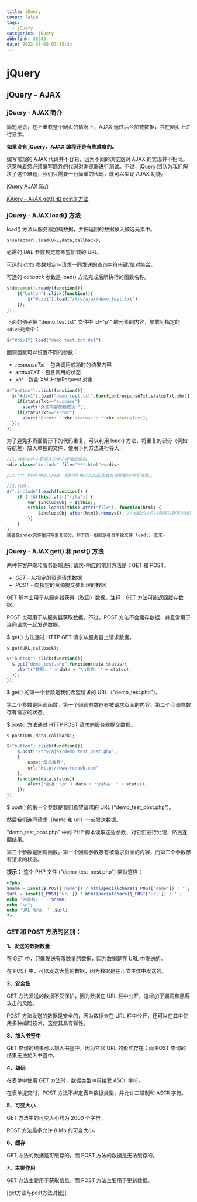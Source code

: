 ```yaml
---
title: jQuery
cover: false
tags:
  - jQuery
categories: jQuery
abbrlink: 38683
date: 2022-08-08 07:15:24
---
```


# jQuery

## jQuery - AJAX

### jQuery - AJAX 简介

简短地说，在不重载整个网页的情况下，AJAX 通过后台加载数据，并在网页上进行显示。

 **如果没有 jQuery，AJAX 编程还是有些难度的。**

编写常规的 AJAX 代码并不容易，因为不同的浏览器对 AJAX 的实现并不相同。这意味着您必须编写额外的代码对浏览器进行测试。不过，jQuery 团队为我们解决了这个难题，我们只需要一行简单的代码，就可以实现 AJAX 功能。

 [jQuery AJAX 简介](https://www.runoob.com/jquery/jquery-ajax-intro.html)

[jQuery – AJAX get() 和 post() 方法](https://www.runoob.com/jquery/jquery-ajax-get-post.html) 

### jQuery - AJAX load() 方法

load() 方法从服务器加载数据，并把返回的数据放入被选元素中。

`$(selector).load(URL,data,callback);`

必需的 *URL* 参数规定您希望加载的 URL。

可选的 *data* 参数规定与请求一同发送的查询字符串键/值对集合。

可选的 *callback* 参数是 load() 方法完成后所执行的函数名称。

```javascript
$(document).ready(function(){
	$("button").click(function(){
		$("#div1").load("/try/ajax/demo_test.txt");
	});
});
```

下面的例子把 "demo_test.txt" 文件中 id="p1" 的元素的内容，加载到指定的` <div> `元素中：

```javascript
$("#div1").load("demo_test.txt #p1");
```

回调函数可以设置不同的参数：

- *responseTxt* - 包含调用成功时的结果内容
- *statusTXT* - 包含调用的状态
- *xhr* - 包含 XMLHttpRequest 对象

```javascript
$("button").click(function(){
  $("#div1").load("demo_test.txt",function(responseTxt,statusTxt,xhr){
    if(statusTxt=="success")
      alert("外部内容加载成功!");
    if(statusTxt=="error")
      alert("Error: "+xhr.status+": "+xhr.statusText);
  });
});
```

为了避免多页面情形下的代码重复，可以利用 load() 方法，将重复的部分（例如导航栏）放入单独的文件，使用下列方法进行导入：

```javascript
//1.当前文件中要插入的地方使用此结构：
<div class="include" file="***.html"></div>

//2.***.html中放入内容，用html格式仅仅因为会有编辑器的书写辅助。。

//3.代码：
$(".include").each(function() {
    if (!!$(this).attr("file")) {
        var $includeObj = $(this);
        $(this).load($(this).attr("file"), function(html) {
            $includeObj.after(html).remove(); //加载的文件内容写入到当前标签后面并移除当前标签
        })
    }
});
或者在index文件里只写重复部分，剩下的一股脑放各自单独文件 load() 进来~
```

### jQuery - AJAX get() 和 post() 方法

两种在客户端和服务器端进行请求-响应的常用方法是：GET 和 POST。

- *GET* - 从指定的资源请求数据
- *POST* - 向指定的资源提交要处理的数据

GET 基本上用于从服务器获得（取回）数据。注释：GET 方法可能返回缓存数据。

POST 也可用于从服务器获取数据。不过，POST 方法不会缓存数据，并且常用于连同请求一起发送数据。

$.get() 方法通过 HTTP GET 请求从服务器上请求数据。

`$.get(URL,callback);`

```javascript
$("button").click(function(){
  $.get("demo_test.php",function(data,status){
    alert("数据: " + data + "\n状态: " + status);
  });
});
```

$.get() 的第一个参数是我们希望请求的 URL（"demo_test.php"）。

第二个参数是回调函数。第一个回调参数存有被请求页面的内容，第二个回调参数存有请求的状态。

$.post() 方法通过 HTTP POST 请求向服务器提交数据。

`$.post(URL,data,callback);`

```javascript
$("button").click(function(){
    $.post("/try/ajax/demo_test_post.php",
    {
        name:"菜鸟教程",
        url:"http://www.runoob.com"
    },
    function(data,status){
        alert("数据: \n" + data + "\n状态: " + status);
    });
});
```

$.post() 的第一个参数是我们希望请求的 URL ("demo_test_post.php")。

然后我们连同请求（name 和 url）一起发送数据。

"demo_test_post.php" 中的 PHP 脚本读取这些参数，对它们进行处理，然后返回结果。

第三个参数是回调函数。第一个回调参数存有被请求页面的内容，而第二个参数存有请求的状态。

**提示：** 这个 PHP 文件 ("demo_test_post.php") 类似这样：

```php
<?php
$name = isset($_POST['name']) ? htmlspecialchars($_POST['name']) : '';
$url = isset($_POST['url']) ? htmlspecialchars($_POST['url']) : '';
echo '网站名: ' . $name;
echo "\n";
echo 'URL 地址: ' .$url;
?>
```

### GET 和 POST 方法的区别：

**1、发送的数据数量**

在 GET 中，只能发送有限数量的数据，因为数据是在 URL 中发送的。

在 POST 中，可以发送大量的数据，因为数据是在正文主体中发送的。

**2、安全性**

GET 方法发送的数据不受保护，因为数据在 URL 栏中公开，这增加了漏洞和黑客攻击的风险。

POST 方法发送的数据是安全的，因为数据未在 URL 栏中公开，还可以在其中使用多种编码技术，这使其具有弹性。

**3、加入书签中**

GET 查询的结果可以加入书签中，因为它以 URL 的形式存在；而 POST 查询的结果无法加入书签中。

**4、编码**

在表单中使用 GET 方法时，数据类型中只接受 ASCII 字符。

在表单提交时，POST 方法不绑定表单数据类型，并允许二进制和 ASCII 字符。

**5、可变大小**

GET 方法中的可变大小约为 2000 个字符。

POST 方法最多允许 8 Mb 的可变大小。

**6、缓存**

GET 方法的数据是可缓存的，而 POST 方法的数据是无法缓存的。

**7、主要作用**

GET 方法主要用于获取信息。而 POST 方法主要用于更新数据。

[get方法与post方法对比](
